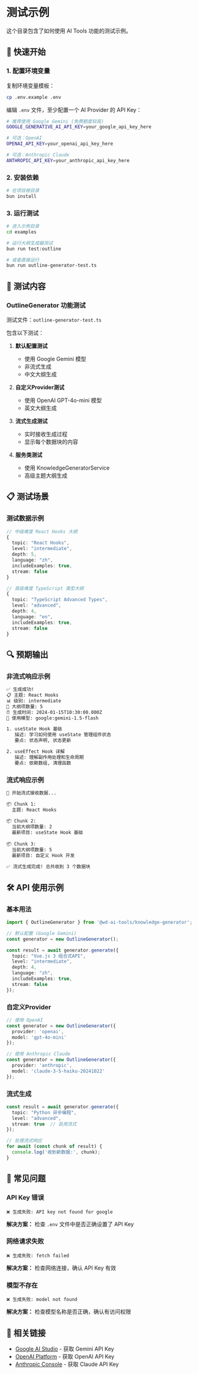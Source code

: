 # 测试示例

这个目录包含了如何使用 AI Tools 功能的测试示例。

## 🚀 快速开始

### 1. 配置环境变量

复制环境变量模板：
```bash
cp .env.example .env
```

编辑 `.env` 文件，至少配置一个 AI Provider 的 API Key：

```bash
# 推荐使用 Google Gemini (免费额度较高)
GOOGLE_GENERATIVE_AI_API_KEY=your_google_api_key_here

# 可选：OpenAI
OPENAI_API_KEY=your_openai_api_key_here

# 可选：Anthropic Claude  
ANTHROPIC_API_KEY=your_anthropic_api_key_here
```

### 2. 安装依赖

```bash
# 在项目根目录
bun install
```

### 3. 运行测试

```bash
# 进入示例目录
cd examples

# 运行大纲生成器测试
bun run test:outline

# 或者直接运行
bun run outline-generator-test.ts
```

## 🧪 测试内容

### OutlineGenerator 功能测试

测试文件：`outline-generator-test.ts`

包含以下测试：

1. **默认配置测试**
   - 使用 Google Gemini 模型
   - 非流式生成
   - 中文大纲生成

2. **自定义Provider测试** 
   - 使用 OpenAI GPT-4o-mini 模型
   - 英文大纲生成

3. **流式生成测试**
   - 实时接收生成过程
   - 显示每个数据块的内容

4. **服务类测试**
   - 使用 KnowledgeGeneratorService
   - 高级主题大纲生成

## 📋 测试场景

### 测试数据示例

```typescript
// 中级难度 React Hooks 大纲
{
  topic: "React Hooks",
  level: "intermediate", 
  depth: 5,
  language: "zh",
  includeExamples: true,
  stream: false
}

// 高级难度 TypeScript 类型大纲  
{
  topic: "TypeScript Advanced Types",
  level: "advanced",
  depth: 4, 
  language: "en",
  includeExamples: true,
  stream: false
}
```

## 🔍 预期输出

### 非流式响应示例
```bash
✅ 生成成功!
📋 主题: React Hooks
📊 级别: intermediate
🔢 大纲项数量: 5
⏰ 生成时间: 2024-01-15T10:30:00.000Z
🤖 使用模型: google:gemini-1.5-flash

1. useState Hook 基础
   描述: 学习如何使用 useState 管理组件状态
   要点: 状态声明, 状态更新

2. useEffect Hook 详解
   描述: 理解副作用处理和生命周期
   要点: 依赖数组, 清理函数
```

### 流式响应示例
```bash
📡 开始流式接收数据...

📦 Chunk 1:
  主题: React Hooks
  
📦 Chunk 2:  
  当前大纲项数量: 2
  最新项目: useState Hook 基础
  
📦 Chunk 3:
  当前大纲项数量: 5
  最新项目: 自定义 Hook 开发
  
✅ 流式生成完成! 总共收到 3 个数据块
```

## 🛠️ API 使用示例

### 基本用法

```typescript
import { OutlineGenerator } from '@wd-ai-tools/knowledge-generator';

// 默认配置 (Google Gemini)
const generator = new OutlineGenerator();

const result = await generator.generate({
  topic: "Vue.js 3 组合式API",
  level: "intermediate",
  depth: 4,
  language: "zh", 
  includeExamples: true,
  stream: false
});
```

### 自定义Provider

```typescript
// 使用 OpenAI
const generator = new OutlineGenerator({
  provider: 'openai',
  model: 'gpt-4o-mini'
});

// 使用 Anthropic Claude
const generator = new OutlineGenerator({
  provider: 'anthropic', 
  model: 'claude-3-5-haiku-20241022'
});
```

### 流式生成

```typescript
const result = await generator.generate({
  topic: "Python 异步编程",
  level: "advanced",
  stream: true  // 启用流式
});

// 处理流式响应
for await (const chunk of result) {
  console.log('收到新数据:', chunk);
}
```

## 🐛 常见问题

### API Key 错误
```
❌ 生成失败: API key not found for google
```
**解决方案：** 检查 `.env` 文件中是否正确设置了 API Key

### 网络请求失败
```
❌ 生成失败: fetch failed
```
**解决方案：** 检查网络连接，确认 API Key 有效

### 模型不存在
```  
❌ 生成失败: model not found
```
**解决方案：** 检查模型名称是否正确，确认有访问权限

## 🔗 相关链接

- [Google AI Studio](https://aistudio.google.com/) - 获取 Gemini API Key
- [OpenAI Platform](https://platform.openai.com/) - 获取 OpenAI API Key  
- [Anthropic Console](https://console.anthropic.com/) - 获取 Claude API Key